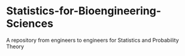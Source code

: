 # Statistics-for-Bioengineering-Sciences
A repository from engineers to engineers for Statistics and Probability Theory 
